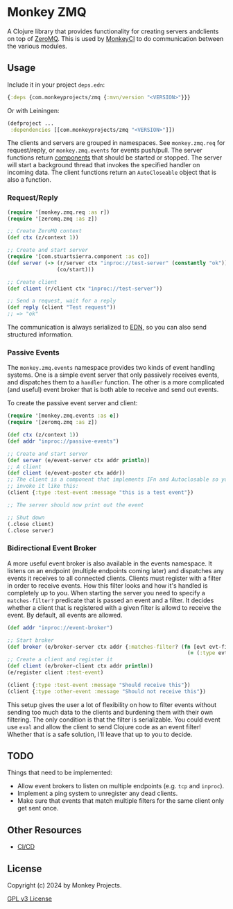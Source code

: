 # Monkey ZMQ

A Clojure library that provides functionality for creating servers andclients
on top of [ZeroMQ](https://zeromq.org/).  This is used by [MonkeyCI](https://monkeyci.com)
to do communication between the various modules.

## Usage

Include it in your project `deps.edn`:

```clojure
{:deps {com.monkeyprojects/zmq {:mvn/version "<VERSION>"}}}
```
Or with Leiningen:
```clojure
(defproject ...
 :dependencies [[com.monkeyprojects/zmq "<VERSION>"]])
```

The clients and servers are grouped in namespaces.  See `monkey.zmq.req` for
request/reply, or `monkey.zmq.events` for events push/pull.  The server functions
return [components](https://github.com/stuartsierra/component) that should be started
or stopped.  The server will start a background thread that invokes the specified handler
on incoming data.  The client functions return an `AutoCloseable` object that is also
a function.

### Request/Reply

```clojure
(require '[monkey.zmq.req :as r])
(require '[zeromq.zmq :as z])

;; Create ZeroMQ context
(def ctx (z/context 1))

;; Create and start server
(require '[com.stuartsierra.component :as co])
(def server (-> (r/server ctx "inproc://test-server" (constantly "ok"))
                (co/start)))

;; Create client
(def client (r/client ctx "inproc://test-server"))

;; Send a request, wait for a reply
(def reply (client "Test request"))
;; => "ok"
```

The communication is always serialized to [EDN](https://github.com/edn-format/edn), so
you can also send structured information.

### Passive Events

The `monkey.zmq.events` namespace provides two kinds of event handling systems.  One is
a simple event server that only passively receives events, and dispatches them to a
`handler` function.  The other is a more complicated (and useful) event broker that
is both able to receive and send out events.

To create the passive event server and client:
```clojure
(require '[monkey.zmq.events :as e])
(require '[zeromq.zmq :as z])

(def ctx (z/context 1))
(def addr "inproc://passive-events")

;; Create and start server
(def server (e/event-server ctx addr println))
;; A client
(def client (e/event-poster ctx addr))
;; The client is a component that implements IFn and Autoclosable so you can
;; invoke it like this:
(client {:type :test-event :message "this is a test event"})

;; The server should now print out the event

;; Shut down
(.close client)
(.close server)
```

### Bidirectional Event Broker

A more useful event broker is also available in the events namespace.  It listens on an
endpoint (multiple endpoints coming later) and dispatches any events it receives to all
connected clients.  Clients must register with a filter in order to receive events.  How
this filter looks and how it's handled is completely up to you.  When starting the server
you need to specify a `matches-filter?` predicate that is passed an event and a filter.
It decides whether a client that is registered with a given filter is allowd to receive
the event.  By default, all events are allowed.

```clojure
(def addr "inproc://event-broker")

;; Start broker
(def broker (e/broker-server ctx addr {:matches-filter? (fn [evt evt-filter]
                                                          (= (:type evt) evt-filter))}))
;; Create a client and register it
(def client (e/broker-client ctx addr println))
(e/register client :test-event)

(client {:type :test-event :message "Should receive this"})
(client {:type :other-event :message "Should not receive this"})
```

This setup gives the user a lot of flexibility on how to filter events without sending
too much data to the clients and burdening them with their own filtering.  The only
condition is that the filter is serializable.  You could event use `eval` and allow
the client to send Clojure code as an event filter!  Whether that is a safe solution,
I'll leave that up to you to decide.

## TODO

Things that need to be implemented:

 - Allow event brokers to listen on multiple endpoints (e.g. `tcp` and `inproc`).
 - Implement a ping system to unregister any dead clients.
 - Make sure that events that match multiple filters for the same client only get sent once.

## Other Resources

- [CI/CD](https://app.monkeyci.com/c/9eda9831-ea92-4a6c-95db-17bb9c9b2ab2/r/zmq)

## License

Copyright (c) 2024 by Monkey Projects.

[GPL v3 License](LICENSE)